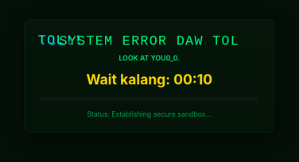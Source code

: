 <!doctype html>
<html lang="en">
<head>
<meta charset="utf-8" />
<meta name="viewport" content="width=device-width,initial-scale=1" />
<title>ARE YOU A HUMAN?</title>
<style>
  :root{--bg:#041007;--green:#00ff7f;--accent:#ffd700;--glass: rgba(255,255,255,0.06);}
  html,body{height:100%;margin:0;font-family:Inter,ui-sans-serif,system-ui,Arial;background:var(--bg);color:var(--green);overflow:hidden}
  .full{position:relative;height:100%;display:flex;align-items:center;justify-content:center;flex-direction:column;text-align:center;padding:20px}
  canvas#rain{position:absolute;inset:0;display:block;z-index:0;mix-blend-mode:screen;opacity:.85}
  .panel{position:relative;z-index:2;width:min(920px,96%);background:linear-gradient(180deg, rgba(255,255,255,0.02), rgba(255,255,255,0.01));border-radius:12px;padding:28px;box-shadow: 0 10px 30px rgba(0,0,0,0.6), inset 0 1px 0 rgba(255,255,255,0.02);backdrop-filter: blur(6px) saturate(120%);border: 1px solid rgba(0,255,127,0.08);}
  h1{margin:0;font-size: clamp(18px,3.2vw,34px);letter-spacing:1px}
  p.lead{margin:10px 0 18px;color:rgba(0,255,127,0.9);font-weight:600}
  .meter{width:100%;height:12px;background:rgba(255,255,255,0.03);border-radius:8px;overflow:hidden;margin:14px 0 18px;box-shadow:inset 0 2px 6px rgba(0,0,0,0.6)}
  .meter > i{display:block;height:100%;background:linear-gradient(90deg,var(--green),#00b386);width:0%;transition:width 0.6s cubic-bezier(.2,.9,.2,1)}
  .count{font-weight:700;font-size:28px;color:var(--accent);margin-bottom:6px}
  .glitch{font-family:"Courier New",monospace;font-size:clamp(20px,2.8vw,36px);position:relative;letter-spacing:2px;color:var(--green);text-transform:uppercase;margin-bottom:6px}
  .glitch::before,.glitch::after{content:attr(data-text);position:absolute;left:0;top:0;clip:rect(0,900px,0,0)}
  .glitch::before{animation:glitchTop 2.8s infinite;color:#00ffd5;mix-blend-mode:screen}
  .glitch::after{animation:glitchBot 3.2s infinite;color:#00a6ff;mix-blend-mode:screen}
  @keyframes glitchTop{0%{clip:rect(0,900px,0,0);transform:translate(0,0)}10%{clip:rect(0,900px,34px,0);transform:translate(-2px,-2px)}20%{clip:rect(0,900px,0,0);transform:translate(0,0)}30%{clip:rect(0,900px,46px,0);transform:translate(-4px,2px)}100%{clip:rect(0,900px,0,0);transform:translate(0,0)}}
  @keyframes glitchBot{0%{clip:rect(0,900px,0,0);transform:translate(0,0)}12%{clip:rect(40px,900px,90px,0);transform:translate(3px,1px)}25%{clip:rect(0,900px,0,0);transform:translate(0,0)}45%{clip:rect(22px,900px,74px,0);transform:translate(-3px,-1px)}100%{clip:rect(0,900px,0,0);transform:translate(0,0)}}
  .confetti{position:absolute;inset:0;z-index:3;pointer-events:none}
  small{display:block;color:rgba(0,255,127,0.28);margin-top:12px;font-size:13px}
</style>
</head>
<body>
<canvas id="rain"></canvas>

<div class="full">
  <div class="panel" id="panel">
    <div class="glitch" data-text="TOL!!">SYSTEM ERROR DAW TOL</div>
    <p class="lead">LOOK AT YOU0_0.</p>
    <div class="count" id="count">Wait kalang: 00:10</div>
    <div class="meter"><i id="bar"></i></div>
    <div style="color:rgba(0,255,127,0.6);font-size:14px">Status: <span id="status">Establishing secure sandbox...</span></div>
  </div>
</div>

<div class="confetti" id="confetti"></div>

<script>
/* Matrix rain background */
const canvas=document.getElementById('rain');const ctx=canvas.getContext('2d');let cols,rows,size=16,drops=[];
function setupCanvas(){canvas.width=innerWidth;canvas.height=innerHeight;cols=Math.floor(canvas.width/size);rows=Math.floor(canvas.height/size);drops=new Array(cols).fill(1);}
window.addEventListener('resize',setupCanvas);setupCanvas();
function drawRain(){ctx.fillStyle='rgba(4,16,7,0.25)';ctx.fillRect(0,0,canvas.width,canvas.height);ctx.font=size+'px monospace';for(let i=0;i<drops.length;i++){const text=String.fromCharCode(0x30A0+Math.random()*96);ctx.fillStyle=i%6===0?'rgba(0,255,127,0.95)':'rgba(0,255,127,0.25)';ctx.fillText(text,i*size,drops[i]*size);if(drops[i]*size>canvas.height&&Math.random()>0.975)drops[i]=0;drops[i]++;}requestAnimationFrame(drawRain);}
requestAnimationFrame(drawRain);

/* Countdown */
let duration=10,left=duration;const bar=document.getElementById('bar');const count=document.getElementById('count');const status=document.getElementById('status');
function tick(){left=Math.max(0,left-1);const pct=Math.round(((duration-left)/duration)*100);bar.style.width=pct+'%';count.textContent='Countdown: 00:'+String(left).padStart(2,'0');if(left===7)status.textContent='MUWHEHEHEHEHE';if(left===4)status.textContent='anistisia TOL';if(left===1)status.textContent='Finalizing payload :3';if(left===0){revealPrank();return;}setTimeout(tick,1000);}
setTimeout(tick,1000);

/* Prank reveal */
function revealPrank(){status.textContent='Payload delivered.';createConfetti(120);showMessage("🎉 Click the button nigg 🎉");}
function showMessage(msg){const panel=document.getElementById('panel');panel.innerHTML=`<h1 style="color:${getComputedStyle(document.documentElement).getPropertyValue('--accent')}">${msg}</h1><p style="color:rgba(255,255,255,0.9);margin-top:10px">DANGIT</p><a class="btn" href="https://www.youtube.com/watch?v=dQw4w9WgXcQ" target="_blank" rel="noreferrer" style="display:inline-block;margin-top:10px;padding:10px 16px;border:1px solid rgba(0,255,127,0.2);border-radius:8px;color:#00ff7f;text-decoration:none">CURIOUS KA? CLICK MO</a><small style="display:block;margin-top:12px;color:rgba(255,255,255,0.2)">Bat nya ginawa sakin yun tol? :<.</small>`;}
function createConfetti(count){const container=document.getElementById('confetti');for(let i=0;i<count;i++){const el=document.createElement('div');el.style.position='absolute';el.style.left=Math.random()*100+'%';el.style.top='-10%';el.style.width=(6+Math.random()*10)+'px';el.style.height=(10+Math.random()*18)+'px';el.style.background=['#FFD700','#FF69B4','#00FF7F','#00BFFF','#FF8C00'][Math.floor(Math.random()*5)];el.style.opacity=Math.random()*0.9+0.2;el.style.borderRadius='2px';el.style.transform='rotate('+Math.random()*360+'deg)';el.style.transition='transform 2.8s linear, top 2.8s linear';container.appendChild(el);setTimeout(()=>{el.style.top=(70+Math.random()*40)+'%';el.style.transform='rotate('+(Math.random()*720)+'deg)';},50+Math.random()*400);setTimeout(()=>el.remove(),4000+Math.random()*1000);}}
</script>
</body>
</html>
